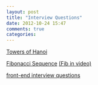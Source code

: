 ```yaml
---
layout: post
title: "Interview Questions"
date: 2012-10-24 15:47
comments: true
categories: 
---
```


[Towers of Hanoi](http://codegolf.com/tower-of-hanoi)

[Fibonacci Sequence](http://en.literateprograms.org/Fibonacci_numbers_(Ruby)) [(Fib in video)](http://vimeo.com/45768714)


[front-end interview questions](https://github.com/darcyclarke/Front-end-Developer-Interview-Questions)